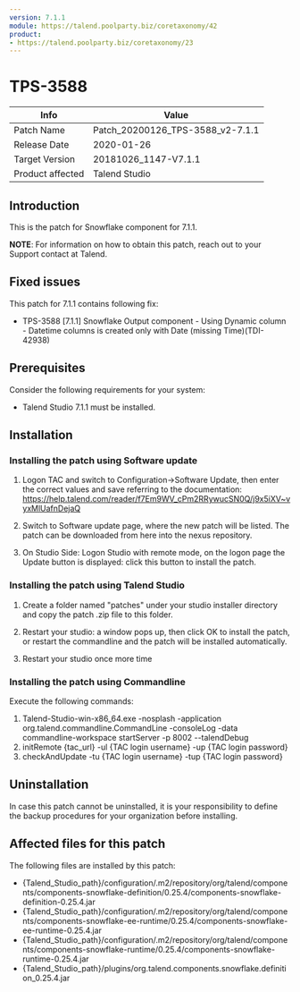 ```yaml
---
version: 7.1.1
module: https://talend.poolparty.biz/coretaxonomy/42
product:
- https://talend.poolparty.biz/coretaxonomy/23
---
```


# TPS-3588 <!-- mandatory -->

| Info             | Value |
| ---------------- | ---------------- |
| Patch Name       | Patch\_20200126\_TPS-3588\_v2-7.1.1 |
| Release Date     | 2020-01-26 |
| Target Version   | 20181026\_1147-V7.1.1 |
| Product affected | Talend Studio |

## Introduction <!-- mandatory -->

This is the patch for Snowflake component for 7.1.1.

**NOTE**: For information on how to obtain this patch, reach out to your Support contact at Talend.

## Fixed issues <!-- mandatory -->

This patch for 7.1.1 contains following fix:

- TPS-3588 [7.1.1] Snowflake Output component - Using Dynamic column - Datetime columns is created only with Date (missing Time)(TDI-42938)

## Prerequisites <!-- mandatory -->

Consider the following requirements for your system:

- Talend Studio 7.1.1 must be installed.

## Installation <!-- mandatory -->

<!--
- Detailed installation steps for the customer.
- If any files need to be backed up before installation, it should be mentioned in this section.
- Two scenarios need to be considered for the installation:
 1. The customer has not yet installed any patch before => provide instructions for this
 2. The customer had installed one previous cumulative patch => provide instructions for this
-->
### Installing the patch using Software update <!-- if applicable -->

1) Logon TAC and switch to Configuration->Software Update, then enter the correct values and save referring to the documentation: https://help.talend.com/reader/f7Em9WV_cPm2RRywucSN0Q/j9x5iXV~vyxMlUafnDejaQ

2) Switch to Software update page, where the new patch will be listed. The patch can be downloaded from here into the nexus repository.

3) On Studio Side: Logon Studio with remote mode, on the logon page the Update button is displayed: click this button to install the patch.

### Installing the patch using Talend Studio <!-- if applicable -->

1) Create a folder named "patches" under your studio installer directory and copy the patch .zip file to this folder.

2) Restart your studio: a window pops up, then click OK to install the patch, or restart the commandline and the patch will be installed automatically.

3) Restart your studio once more time

### Installing the patch using Commandline <!-- if applicable -->

Execute the following commands:

1. Talend-Studio-win-x86_64.exe -nosplash -application org.talend.commandline.CommandLine -consoleLog -data commandline-workspace startServer -p 8002 --talendDebug
2. initRemote {tac_url} -ul {TAC login username} -up {TAC login password}
3. checkAndUpdate -tu {TAC login username} -tup {TAC login password}

## Uninstallation <!-- if applicable -->

In case this patch cannot be uninstalled, it is your responsibility to define the backup procedures for your organization before installing.

## Affected files for this patch <!-- if applicable -->

The following files are installed by this patch:

- {Talend_Studio_path}/configuration/.m2/repository/org/talend/components/components-snowflake-definition/0.25.4/components-snowflake-definition-0.25.4.jar
- {Talend_Studio_path}/configuration/.m2/repository/org/talend/components/components-snowflake-ee-runtime/0.25.4/components-snowflake-ee-runtime-0.25.4.jar
- {Talend_Studio_path}/configuration/.m2/repository/org/talend/components/components-snowflake-runtime/0.25.4/components-snowflake-runtime-0.25.4.jar
- {Talend_Studio_path}/plugins/org.talend.components.snowflake.definition\_0.25.4.jar
